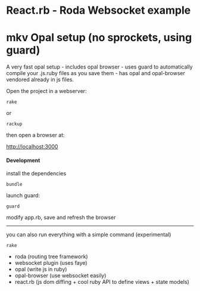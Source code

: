# React.rb - Roda Websocket example

# mkv Opal setup (no sprockets, using guard)

A very fast opal setup - includes opal browser - uses guard to automatically compile your .js.ruby files as you save them - has opal and opal-browser vendored already in js files.

Open the project in a webserver:

    rake

or

    rackup



then open a browser at:

<http://localhost:3000>


#### Development

install the dependencies

    bundle


launch guard:

    guard


modify app.rb, save and refresh the browser


---

you can also run everything with a simple command (experimental)

    rake



- roda (routing tree framework)
- websocket plugin (uses faye)
- opal (write js in ruby)
- opal-browser (use websocket easily)
- react.rb (js dom diffing + cool ruby API to define views + state models)

